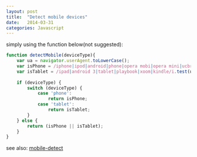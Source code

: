 ```yaml
---
layout: post
title:  "Detect mobile devices"
date:   2014-03-31
categories: Javascript
---
```


simply using the function below(not suggested):

```js
function detectMobile(deviceType){
    var ua = navigator.userAgent.toLowerCase();
    var isPhone = /iphone|ipod|android|phone|opera mobi|opera mini|ucbrowser|ucweb|iemobile|nokia|symbian|symbianos|blackBerry|palm|smartphone/i.test(ua);
    var isTablet = /ipad|android 3|tablet|playbook|xoom|kindle/i.test(ua);
    
    if (deviceType) {
        switch (deviceType) {
            case 'phone':
                return isPhone;
            case 'tablet':
                return isTablet;
        }
    } else {
        return (isPhone || isTablet);
    }
}
```

see also: <a href="https://github.com/hgoebl/mobile-detect.js" target="_blank">mobile-detect</a>